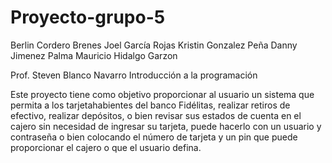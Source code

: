 # Proyecto-grupo-5

Berlin Cordero Brenes
Joel García Rojas
Kristin Gonzalez Peña
Danny Jimenez Palma
Mauricio Hidalgo Garzon

Prof. Steven Blanco Navarro
Introducción a la programación

Este proyecto tiene como objetivo proporcionar al usuario un sistema que permita
a los tarjetahabientes del banco Fidélitas, realizar retiros de efectivo, realizar
depósitos, o bien revisar sus estados de cuenta en el cajero sin necesidad de ingresar
su tarjeta, puede hacerlo con un usuario y contraseña o bien colocando el número de
tarjeta y un pin que puede proporcionar el cajero o que el usuario defina.